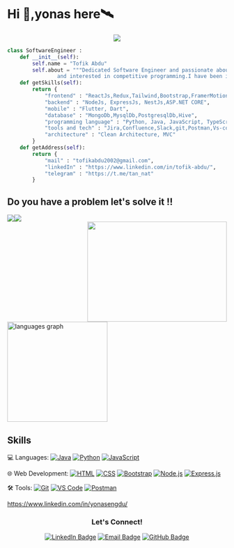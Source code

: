 # Hi 👋,yonas here🛰️

<p align="center">
  <img src="https://capsule-render.vercel.app/api?type=waving&color=gradient&height=65&section=footer"/>
</p>
<p>
	


``` python
class SoftwareEngineer :
	def __init__(self):
	    self.name = "Tofik Abdu"
	    self.about = """Dedicated Software Engineer and passionate about learning new things
			    and interested in competitive programming.I have been in touch with coding for many years."""
	def getSkills(self):
		return {
			"frontend" : "ReactJs,Redux,Tailwind,Bootstrap,FramerMotion,Emotion,JS,",
			"backend" : "NodeJs, ExpressJs, NestJs,ASP.NET CORE",
			"mobile" : "Flutter, Dart",
			"database" : "MongoDb,MysqlDb,PostgresqlDb,Hive",
			"programming language" : "Python, Java, JavaScript, TypeScript,Dart,C#"
			"tools and tech" : "Jira,Confluence,Slack,git,Postman,Vs-code",
			"architecture" : "Clean Architecture, MVC"
		}
	def getAddress(self):
		return {
			"mail" : "tofikabdu2002@gmail.com",
			"linkedIn" : "https://www.linkedin.com/in/tofik-abdu/",
			"telegram" : "https://t.me/tan_nat"
		}
 ```
</p>

## Do you have a problem let's solve it !!

<div style="display: flex; ">
  <img src="https://github-readme-stats-eight-theta.vercel.app/api?username=yonasengdu&show_icons=true&theme=radical&include_all_commits=true&count_private=true"/>
 <img src="https://github-readme-stats-eight-theta.vercel.app/api/top-langs/?username=yonasengdu&layout=compact&langs_count=8&theme=radical"/>  

 </div>

<img align="right" height="230" width = "320" src="https://media.giphy.com/media/12W5Sg2koWYnwA/giphy.gif"  />
<div align="left">
  
 <img src="https://github-readme-stats.vercel.app/api/top-langs?username=tans1&locale=en&hide_title=false&layout=compact&card_width=410&langs_count=7&theme=dracula&hide_border=false" height="230" alt="languages graph"  />
</div>

## Skills

💻 Languages:
[![Java](https://img.shields.io/badge/-Java-007396?style=flat&logo=java&logoColor=white)](#) 
[![Python](https://img.shields.io/badge/-Python-3776AB?style=flat&logo=python&logoColor=white)](#)
[![JavaScript](https://img.shields.io/badge/-JavaScript-F7DF1E?style=flat&logo=javascript&logoColor=black)](#)

🌐 Web Development:
[![HTML](https://img.shields.io/badge/-HTML-E34F26?style=flat&logo=html5&logoColor=white)](#)
[![CSS](https://img.shields.io/badge/-CSS-1572B6?style=flat&logo=css3&logoColor=white)](#)
[![Bootstrap](https://img.shields.io/badge/-Bootstrap-7952B3?style=flat&logo=bootstrap&logoColor=white)](#)
[![Node.js](https://img.shields.io/badge/-Node.js-339933?style=flat&logo=node.js&logoColor=white)](#)
[![Express.js](https://img.shields.io/badge/-Express.js-000000?style=flat&logo=express&logoColor=white)](#)

🛠️ Tools:
[![Git](https://img.shields.io/badge/-Git-F05032?style=flat&logo=git&logoColor=white)](#)
[![VS Code](https://img.shields.io/badge/-VS_Code-007ACC?style=flat&logo=visual-studio-code&logoColor=white)](#)
[![Postman](https://img.shields.io/badge/-Postman-FF6C37?style=flat&logo=postman&logoColor=white)](#)

https://www.linkedin.com/in/yonasengdu/
<h3 align="center">Let's Connect!</h3>
<p align="center">
  <a href="https://www.linkedin.com/in/yonasengdu/"><img src="https://img.shields.io/badge/-yonas-blue?style=flat-square&logo=Linkedin&logoColor=white&link=https://www.linkedin.com/in/yonasengdu/" alt="LinkedIn Badge"></a>
  <a href="mailto:engduyonas1994@gmail.com"><img src="https://img.shields.io/badge/-engduyonas1994-D14836?style=flat-square&logo=Gmail&logoColor=white&link=mailto:engduyonas@gmail.com" alt="Email Badge"></a>
  <a href="https://github.com/yonasengdu"><img src="https://img.shields.io/badge/-yonasengdu-black?style=flat-square&logo=Github&logoColor=white&link=https://github.com/yonasengdu/" alt="GitHub Badge"></a>
</p>
